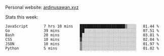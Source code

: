 Personal website: [ardinusawan.xyz](https://ardinusawan.xyz)

Stats this week:
<!--START_SECTION:waka-->

```text
JavaScript       7 hrs 10 mins   ████████████████████▒░░░░   81.44 %
Go               39 mins         ██░░░░░░░░░░░░░░░░░░░░░░░   07.51 %
Bash             20 mins         █░░░░░░░░░░░░░░░░░░░░░░░░   03.81 %
CSS              10 mins         ▓░░░░░░░░░░░░░░░░░░░░░░░░   02.04 %
JSON             10 mins         ▒░░░░░░░░░░░░░░░░░░░░░░░░   01.97 %
Python           5 mins          ▒░░░░░░░░░░░░░░░░░░░░░░░░   01.02 %
```

<!--END_SECTION:waka-->
